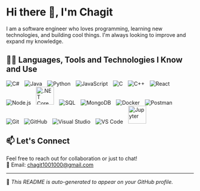 # Hi there 👋, I'm Chagit

I am a software engineer who loves programming, learning new technologies, and building cool things. I'm always looking to improve and expand my knowledge.

## 👩‍💻 Languages, Tools and Technologies I Know and Use




<p align="left">
  <img src="https://img.icons8.com/color/48/c-sharp-logo.png" alt="C#" title="C#" style="margin-right:10px;"/>
  <img src="https://img.icons8.com/color/48/java-coffee-cup-logo.png" alt="Java" title="Java" style="margin-right:10px;"/>
  <img src="https://img.icons8.com/color/48/python.png" alt="Python" title="Python" style="margin-right:10px;"/>
  <img src="https://img.icons8.com/color/48/javascript.png" alt="JavaScript" title="JavaScript" style="margin-right:10px;"/>
  <img src="https://img.icons8.com/color/48/c-programming.png" alt="C" title="C" style="margin-right:10px;"/>
  <img src="https://img.icons8.com/color/48/c-plus-plus-logo.png" alt="C++" title="C++" style="margin-right:10px;"/>
  <img src="https://img.icons8.com/color/48/react-native.png" alt="React" title="React" style="margin-right:10px;"/>
  <img src="https://img.icons8.com/fluency/48/node-js.png" alt="Node.js" title="Node.js" style="margin-right:10px;"/>
  <img src="https://upload.wikimedia.org/wikipedia/commons/e/ee/.NET_Core_Logo.svg" alt=".NET Core" title=".NET Core" width="48" height="48" style="margin-right:10px;"/>
  <img src="https://img.icons8.com/color/48/sql.png" alt="SQL" title="SQL" style="margin-right:10px;"/>
  <img src="https://img.icons8.com/color/48/mongodb.png" alt="MongoDB" title="MongoDB" style="margin-right:10px;"/>
  <img src="https://img.icons8.com/color/48/docker.png" alt="Docker" title="Docker" style="margin-right:10px;"/>
  <img src="https://img.icons8.com/external-tal-revivo-color-tal-revivo/48/external-postman-is-the-only-complete-api-development-environment-logo-color-tal-revivo.png" alt="Postman" title="Postman" style="margin-right:10px;"/>
  <img src="https://img.icons8.com/color/48/git.png" alt="Git" title="Git" style="margin-right:10px;"/>
  <img src="https://img.icons8.com/fluency/48/github.png" alt="GitHub" title="GitHub" style="margin-right:10px;"/>
  <img src="https://img.icons8.com/color/48/visual-studio.png" alt="Visual Studio" title="Visual Studio" style="margin-right:10px;"/>
  <img src="https://img.icons8.com/color/48/visual-studio-code-2019.png" alt="VS Code" title="Visual Studio Code" style="margin-right:10px;"/>
  <img src="https://upload.wikimedia.org/wikipedia/commons/3/38/Jupyter_logo.svg" alt="Jupyter" title="Jupyter Notebook" width="48" height="48" style="margin-right:10px;"/>
</p>



## 📫 Let's Connect

Feel free to reach out for collaboration or just to chat!  
📧 Email: chagit1001000@gmail.com

---

📝 *This README is auto-generated to appear on your GitHub profile.*
